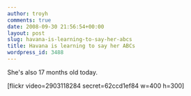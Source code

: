 ```yaml
---
author: troyh
comments: true
date: 2008-09-30 21:56:54+00:00
layout: post
slug: havana-is-learning-to-say-her-abcs
title: Havana is learning to say her ABCs
wordpress_id: 3488
---
```


She's also 17 months old today.

[flickr video=2903118284 secret=62ccd1ef84 w=400 h=300]

